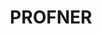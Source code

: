 ---
layout: page
title: PROFNER
description: Models for Spanish tweets classification and Named Entity Recognition of job-related entities
redirect: https://github.com/lasigeBioTM/LASIGE-participation-in-ProfNER
importance: 2
category: work
---
